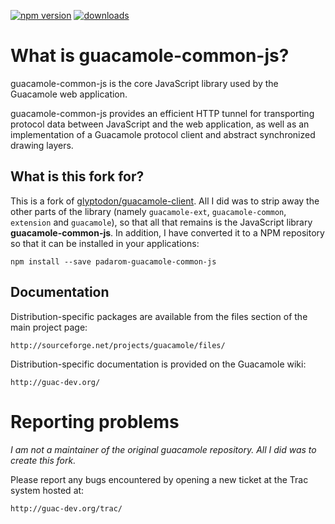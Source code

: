 [![npm version](https://img.shields.io/npm/v/padarom-guacamole-common-js.svg)](https://www.npmjs.com/package/padarom-guacamole-common-js) [![downloads](https://img.shields.io/npm/dt/padarom-guacamole-common-js.svg)](https://www.npmjs.com/package/padarom-guacamole-common-js)

# What is guacamole-common-js?

guacamole-common-js is the core JavaScript library used by the Guacamole web
application.

guacamole-common-js provides an efficient HTTP tunnel for transporting
protocol data between JavaScript and the web application, as well as an
implementation of a Guacamole protocol client and abstract synchronized
drawing layers. 

## What is this fork for?

This is a fork of [glyptodon/guacamole-client](https://github.com/glyptodon/guacamole-client). All I did was to strip away the other
parts of the library (namely `guacamole-ext`, `guacamole-common`, `extension` and `guacamole`), so that all that remains is the JavaScript
library __guacamole-common-js__. In addition, I have converted it to a NPM repository so that it can be installed in your applications:

```
npm install --save padarom-guacamole-common-js
```

## Documentation
Distribution-specific packages are available from the files section of the main
project page:
 
    http://sourceforge.net/projects/guacamole/files/

Distribution-specific documentation is provided on the Guacamole wiki:

    http://guac-dev.org/

# Reporting problems

_I am not a maintainer of the original guacamole repository. All I did was to create this fork._

Please report any bugs encountered by opening a new ticket at the Trac system hosted at:
    
    http://guac-dev.org/trac/

